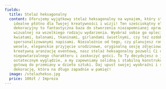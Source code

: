 ```yaml
---
fields:
  title: Stelaż heksagonalny
  content: Oferujemy wyjątkowy stelaż heksagonalny na wynajem, który stanowi
    idealne płótno dla Twojej kreatywności i wizji! Ten sześciokątny element
    dekoracyjny to fantastyczna baza do stworzenia niezapomnianej oprawy
    wizualnej na wszelkiego rodzaju wydarzenia. Wyobraź sobie go oplecionego
    kwiatami, balonami, tkaninami, girlandami świetlnymi, czy też ozdobionego
    spersonalizowanymi napisami. Niezależnie od tego, czy planujesz romantyczne
    wesele, eleganckie przyjęcie urodzinowe, oryginalną sesję zdjęciową, czy też
    kreatywną aranżację eventową, nasz stelaż heksagonalny pozwoli Ci dodać
    niepowtarzalnego charakteru i zaskoczyć gości. To Ty decydujesz o jego
    ostatecznym wyglądzie, a my zapewniamy solidną i stabilną konstrukcję,
    gotową do przemiany w dzieło sztuki. Daj upust swojej wyobraźni i stwórz
    dekorację, która na długo zapadnie w pamięć!
  image: /stelazhekso.jpg
  price: 100zł / Impreza
---
```

